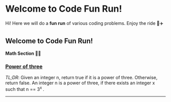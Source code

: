 # Welcome to Code Fun Run!

Hi! Here we will do a **fun run**  of various coding problems. Enjoy the ride 🚆✈️


## Welcome to Code Fun Run!
**Math Section 🔢📏**
### [Power of three](https://github.com/SimonWard30/Code-Fun-Run/tree/develop/Power_of_three/src)

*TL;DR*: Given an integer n, return true if it is a power of three. Otherwise, return false.
	An integer n is a power of three, if there exists an integer x such that n == 3<sup>x </sup>.

---
